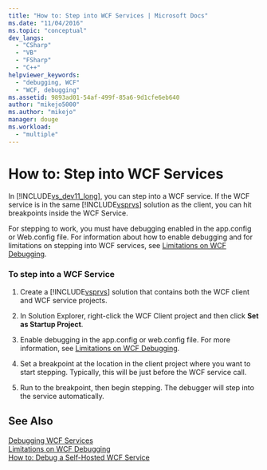 ```yaml
---
title: "How to: Step into WCF Services | Microsoft Docs"
ms.date: "11/04/2016"
ms.topic: "conceptual"
dev_langs: 
  - "CSharp"
  - "VB"
  - "FSharp"
  - "C++"
helpviewer_keywords: 
  - "debugging, WCF"
  - "WCF, debugging"
ms.assetid: 9893ad01-54af-499f-85a6-9d1cfe6eb640
author: "mikejo5000"
ms.author: "mikejo"
manager: douge
ms.workload: 
  - "multiple"
---
```

# How to: Step into WCF Services
In [!INCLUDE[vs_dev11_long](../data-tools/includes/vs_dev11_long_md.md)], you can step into a WCF service. If the WCF service is in the same [!INCLUDE[vsprvs](../code-quality/includes/vsprvs_md.md)] solution as the client, you can hit breakpoints inside the WCF Service.  
  
 For stepping to work, you must have debugging enabled in the app.config or Web.config file. For information about how to enable debugging and for limitations on stepping into WCF services, see [Limitations on WCF Debugging](../debugger/limitations-on-wcf-debugging.md).  
  
### To step into a WCF Service  
  
1. Create a [!INCLUDE[vsprvs](../code-quality/includes/vsprvs_md.md)] solution that contains both the WCF client and WCF service projects.  
  
2. In Solution Explorer, right-click the WCF Client project and then click **Set as Startup Project**.  
  
3. Enable debugging in the app.config or web.config file. For more information, see [Limitations on WCF Debugging](../debugger/limitations-on-wcf-debugging.md).  
  
4. Set a breakpoint at the location in the client project where you want to start stepping. Typically, this will be just before the WCF service call.  
  
5. Run to the breakpoint, then begin stepping. The debugger will step into the service automatically.  
  
## See Also  
 [Debugging WCF Services](../debugger/debugging-wcf-services.md)   
 [Limitations on WCF Debugging](../debugger/limitations-on-wcf-debugging.md)   
 [How to: Debug a Self-Hosted WCF Service](../debugger/how-to-debug-a-self-hosted-wcf-service.md)